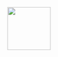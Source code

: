 <div id="header" align="center">
  <img src="[https://media.giphy.com/media/M9gbBd9nbDrOTu1Mqx/giphy.gif](https://media.giphy.com/media/ddwPn9AwD8vcw72eSZ/giphy.gif?cid=ecf05e47l7236wfhw8hckzae4i8gat5e9cgufy9ooroc8xmo&ep=v1_gifs_search&rid=giphy.gif&ct=g)" width="100"/>
</div>
